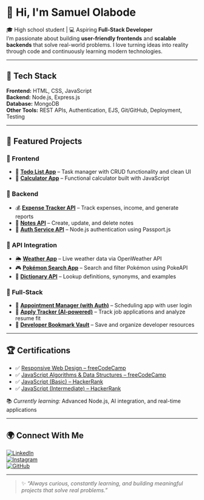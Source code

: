 # 👋 Hi, I'm Samuel Olabode

🎓 High school student | 💻 Aspiring **Full-Stack Developer**  
I’m passionate about building **user-friendly frontends** and **scalable backends** that solve real-world problems. I love turning ideas into reality through code and continuously learning modern technologies.

---

## 🚀 Tech Stack

**Frontend:** HTML, CSS, JavaScript  
**Backend:** Node.js, Express.js  
**Database:** MongoDB  
**Other Tools:** REST APIs, Authentication, EJS, Git/GitHub, Deployment, Testing

---

## 📌 Featured Projects

### 🔹 Frontend
- 📝 [**Todo List App**](https://github.com/DevOlabode/todoList-App) – Task manager with CRUD functionality and clean UI  
- 🧮 [**Calculator App**](https://github.com/DevOlabode/simple-calculator-app) – Functional calculator built with JavaScript

### 🔹 Backend
- 💰 [**Expense Tracker API**](https://github.com/DevOlabode/expense-tracker-API) – Track expenses, income, and generate reports  
- 📝 [**Notes API**](https://github.com/DevOlabode/notes_API) – Create, update, and delete notes  
- 🔑 [**Auth Service API**](https://github.com/DevOlabode/auth-service-API) – Node.js authentication using Passport.js

### 🔹 API Integration
- 🌦 [**Weather App**](https://github.com/DevOlabode/weather-App) – Live weather data via OpenWeather API  
- 🎮 [**Pokémon Search App**](https://github.com/DevOlabode/pokemon-website) – Search and filter Pokémon using PokeAPI  
- 📖 [**Dictionary API**](https://github.com/DevOlabode/DIctionary-with-API) – Lookup definitions, synonyms, and examples

### 🔹 Full-Stack
- 📅 [**Appointment Manager (with Auth)**](https://github.com/DevOlabode/appointment-manager-with-auth) – Scheduling app with user login  
- 📂 [**Apply Tracker (AI-powered)**](https://github.com/DevOlabode/apply-tracker-final) – Track job applications and analyze resume fit  
- 🔖 [**Developer Bookmark Vault**](https://github.com/DevOlabode/developer-bookmark-vault) – Save and organize developer resources

---

## 🏆 Certifications

- ✅ [Responsive Web Design – freeCodeCamp](https://www.freecodecamp.org/certification/devolabode/responsive-web-design)  
- ✅ [JavaScript Algorithms & Data Structures – freeCodeCamp](https://www.freecodecamp.org/certification/devolabode/javascript-algorithms-and-data-structures-v8)  
- ✅ [JavaScript (Basic) – HackerRank](https://www.hackerrank.com/certificates/884b42dc829d)  
- ✅ [JavaScript (Intermediate) – HackerRank](https://www.hackerrank.com/certificates/ca76dd870b7f)

📚 *Currently learning:* Advanced Node.js, AI integration, and real-time applications

---

## 🌍 Connect With Me

[![LinkedIn](https://img.shields.io/badge/LinkedIn-0A66C2?style=for-the-badge&logo=linkedin&logoColor=white)](https://linkedin.com/in/Samuelolabode)  
[![Instagram](https://img.shields.io/badge/Instagram-E4405F?style=for-the-badge&logo=instagram&logoColor=white)](https://www.instagram.com/devolabode/)  
[![GitHub](https://img.shields.io/badge/GitHub-181717?style=for-the-badge&logo=github&logoColor=white)](https://github.com/DevOlabode)

---

> ✨ *“Always curious, constantly learning, and building meaningful projects that solve real problems.”*
